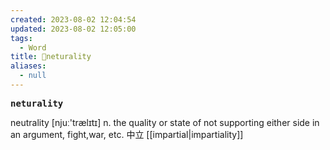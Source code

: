```yaml
---
created: 2023-08-02 12:04:54
updated: 2023-08-02 12:05:00
tags:
  - Word
title: 📖neturality
aliases:
  - null
---
```


<pre><strong>neturality</strong></pre>
neutrality
[njuː'trælɪtɪ]
n. the quality or state of not supporting either side in an argument, fight,war, etc. 中⽴
[[impartial|impartiality]]
